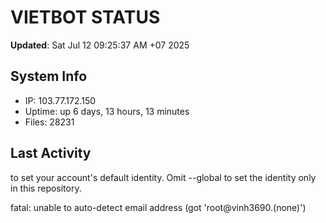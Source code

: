 # VIETBOT STATUS
**Updated**: Sat Jul 12 09:25:37 AM +07 2025

## System Info
- IP: 103.77.172.150
- Uptime: up 6 days, 13 hours, 13 minutes
- Files: 28231

## Last Activity

to set your account's default identity.
Omit --global to set the identity only in this repository.

fatal: unable to auto-detect email address (got 'root@vinh3690.(none)')
